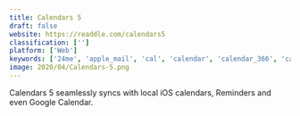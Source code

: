 ```yaml
---
title: Calendars 5
draft: false 
website: https://readdle.com/calendars5
classification: ['']
platform: ['Web']
keywords: ['24me', 'apple_mail', 'cal', 'calendar', 'calendar_366', 'calendar_anything', 'calvetica', 'campaign_calendar', 'downcast', 'google_calendar', 'kontact', 'lightning_calendar', 'outlook', 'pocket_informant', 'serendipity_by_spotify', 'timetree', 'vueminder_calendar', 'acalendar']
image: 2020/04/Calendars-5.png
---
```

Calendars 5 seamlessly syncs with local iOS calendars, Reminders and even Google Calendar.